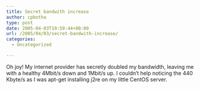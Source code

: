```yaml
---
title: Secret bandwith increase
author: cpbotha
type: post
date: 2005-04-03T19:59:44+00:00
url: /2005/04/03/secret-bandwith-increase/
categories:
  - Uncategorized

---
```

Oh joy! My internet provider has secretly doubled my bandwidth, leaving me with a healthy 4Mbit/s down and 1Mbit/s up. I couldn’t help noticing the 440 Kbyte/s as I was apt-get installing j2re on my little CentOS server.
